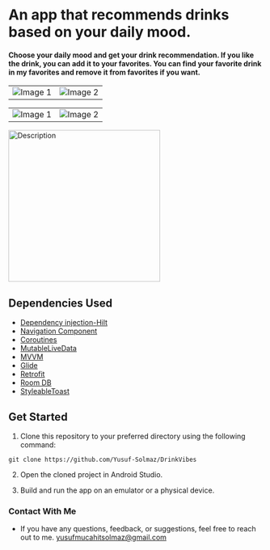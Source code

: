 # An app that recommends drinks based on your daily mood.

####  Choose your daily mood and get your drink recommendation. If you like the drink, you can add it to your favorites. You can find your favorite drink in my favorites and remove it from favorites if you want.


<table>
  <tr>
    <td><img src="https://github.com/Yusuf-Solmaz/DrinkVibes/assets/83172478/5b125d00-a91c-4527-993b-a5a694dda816" alt="Image 1"></td>
    <td><img src="https://github.com/Yusuf-Solmaz/DrinkVibes/assets/83172478/3266b2d5-1e00-4fab-a7ee-f7b3ca4c9e04" alt="Image 2"></td>
  </tr>
</table>

<table>
  <tr>
    <td><img src="https://github.com/Yusuf-Solmaz/DrinkVibes/assets/83172478/90ccb36f-df52-4d9c-b4c3-6a3857176f4f" alt="Image 1"></td>
    <td><img src="https://github.com/Yusuf-Solmaz/DrinkVibes/assets/83172478/ecfe3bea-4ed6-4f5e-b5f6-e414a8704851" alt="Image 2"></td>
  </tr>
</table>


<img src="https://github.com/Yusuf-Solmaz/DrinkVibes/assets/83172478/cd4ddfa0-a4ba-4a32-b6e0-fab986fb64c6" alt="Description" width="300" heightt="450">




## Dependencies Used

* [Dependency injection-Hilt](https://developer.android.com/training/dependency-injection/hilt-android)
* [Navigation Component](https://developer.android.com/guide/navigation/navigation-getting-started)
* [Coroutines](https://developer.android.com/kotlin/coroutines?hl=tr)
* [MutableLiveData](https://developer.android.com/reference/android/arch/lifecycle/MutableLiveData)
* [MVVM](https://developer.android.com/topic/libraries/architecture/viewmodel#implement)
* [Glide](https://github.com/bumptech/glide)
* [Retrofit](https://square.github.io/retrofit/)
* [Room DB](https://developer.android.com/training/data-storage/room)
* [StyleableToast](https://github.com/Muddz/StyleableToast)

## Get Started

1. Clone this repository to your preferred directory using the following command:

```
git clone https://github.com/Yusuf-Solmaz/DrinkVibes
```
2. Open the cloned project in Android Studio.

3. Build and run the app on an emulator or a physical device.


### Contact With Me

* If you have any questions, feedback, or suggestions, feel free to reach out to me.
yusufmucahitsolmaz@gmail.com

